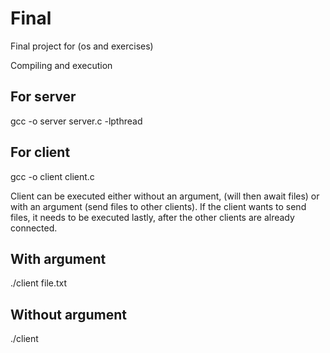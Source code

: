 # Final
Final project for (os and exercises)

Compiling and execution

## For server 
gcc -o server server.c -lpthread

## For client
gcc -o client client.c


Client can be executed either without an argument, (will then await files) or with an argument (send files to other clients).
If the client wants to send files, it needs to be executed lastly, after the other clients are already connected.

## With argument
./client file.txt

## Without argument
./client 
